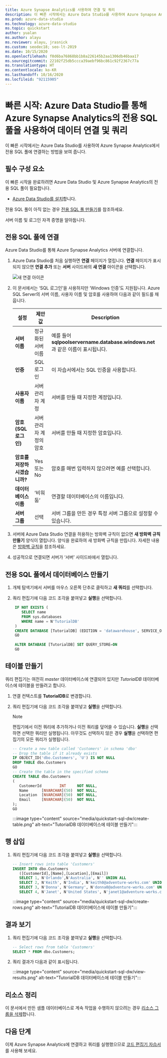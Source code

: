 ```yaml
---
title: Azure Synapse Analytics를 사용하여 연결 및 쿼리
description: 이 빠른 시작에서는 Azure Data Studio를 사용하여 Azure Synapse Analytics에서 전용 SQL 풀에 연결하는 방법을 보여 줍니다.
ms.prod: azure-data-studio
ms.technology: azure-data-studio
ms.topic: quickstart
author: yualan
ms.author: alayu
ms.reviewer: alayu, jrasnick
ms.custom: seodec18; seo-lt-2019
ms.date: 10/15/2020
ms.openlocfilehash: f0d6ba76868bb1b8a226145b2aa1306db46baa17
ms.sourcegitcommit: 22102f25db5ccca39aebf96bc861c92f2367c77a
ms.translationtype: HT
ms.contentlocale: ko-KR
ms.lasthandoff: 10/16/2020
ms.locfileid: "92115905"
---
```

# <a name="quickstart-use-azure-data-studio-to-connect-and-query-data-using-dedicated-sql-pool-in-azure-synapse-analytics"></a>빠른 시작: Azure Data Studio를 통해 Azure Synapse Analytics의 전용 SQL 풀을 사용하여 데이터 연결 및 쿼리

이 빠른 시작에서는 Azure Data Studio를 사용하여 Azure Synapse Analytics에서 전용 SQL 풀에 연결하는 방법을 보여 줍니다.

## <a name="prerequisites"></a>필수 구성 요소
이 빠른 시작을 완료하려면 Azure Data Studio 및 Azure Synapse Analytics의 전용 SQL 풀이 필요합니다.

- [Azure Data Studio를 설치](./download-azure-data-studio.md)합니다.

전용 SQL 풀이 아직 없는 경우 [전용 SQL 풀 만들기](/azure/sql-data-warehouse/sql-data-warehouse-get-started-provision)를 참조하세요.

서버 이름 및 로그인 자격 증명을 알아둡니다.


## <a name="connect-to-your-dedicated-sql-pool"></a>전용 SQL 풀에 연결

Azure Data Studio를 통해 Azure Synapse Analytics 서버에 연결합니다.

1. Azure Data Studio를 처음 실행하면 **연결** 페이지가 열립니다. **연결** 페이지가 표시되지 않으면 **연결 추가** 또는 **서버** 사이드바의 **새 연결** 아이콘을 선택합니다.
   
   ![새 연결 아이콘](media/quickstart-sql-dw/new-connection-icon.png)

2. 이 문서에서는 ‘SQL 로그인’을 사용하지만 ‘Windows 인증’도 지원됩니다.  Azure SQL Server의 서버 이름, 사용자 이름 및 암호를 사용하여 다음과 같이 필드를 채웁니다.

   |   설정    | 제안 값 | Description |
   |--------------|-----------------|-------------| 
   | **서버 이름** | 정규화된 서버 이름 | 예를 들어 **sqlpoolservername.database.windows.net**과 같은 이름이 표시됩니다. |
   | **인증** | SQL 로그인| 이 자습서에서는 SQL 인증을 사용합니다. |
   | **사용자 이름** | 서버 관리자 계정 | 서버를 만들 때 지정한 계정입니다. |
   | **암호(SQL 로그인)** | 서버 관리자 계정의 암호 | 서버를 만들 때 지정한 암호입니다. |
   | **암호를 저장하시겠습니까?** | Yes 또는 No | 암호를 매번 입력하지 않으려면 예를 선택합니다. |
   | **데이터베이스 이름** | ‘비워 둠’ | 연결할 데이터베이스의 이름입니다. |
   | **서버 그룹** | <Default> 선택 | 서버 그룹을 만든 경우 특정 서버 그룹으로 설정할 수 있습니다. | 

3. 서버에 Azure Data Studio 연결을 허용하는 방화벽 규칙이 없으면 **새 방화벽 규칙 만들기** 양식이 열립니다. 양식을 완료하여 새 방화벽 규칙을 만듭니다. 자세한 내용은 [방화벽 규칙](/azure/sql-database/sql-database-firewall-configure)을 참조하세요.

4. 성공적으로 연결되면 서버가 ‘서버’ 사이드바에서 열립니다.

## <a name="create-a-database-in-your-dedicated-sql-pool"></a>전용 SQL 풀에서 데이터베이스 만들기

1. 개체 탐색기에서 서버를 마우스 오른쪽 단추로 클릭하고 **새 쿼리**를 선택합니다.

2. 쿼리 편집기에 다음 코드 조각을 붙여넣고 **실행**을 선택합니다.

   ```sql
    IF NOT EXISTS (
       SELECT name
       FROM sys.databases
       WHERE name = N'TutorialDB'
    )
    CREATE DATABASE [TutorialDB] (EDITION = 'datawarehouse', SERVICE_OBJECTIVE='DW100');
    GO  
    
    ALTER DATABASE [TutorialDB] SET QUERY_STORE=ON
    GO
   ```

## <a name="create-a-table"></a>테이블 만들기

쿼리 편집기는 여전히 *master* 데이터베이스에 연결되어 있지만 *TutorialDB* 데이터베이스에 테이블을 만들려고 합니다. 

1. 연결 컨텍스트를 **TutorialDB**로 변경합니다.

2. 쿼리 편집기에 다음 코드 조각을 붙여넣고 **실행**을 선택합니다.

   > [!NOTE]
   > 편집기에서 이전 쿼리에 추가하거나 이전 쿼리를 덮어쓸 수 있습니다. **실행**을 선택하면 선택한 쿼리만 실행됩니다. 아무것도 선택하지 않은 경우 **실행**을 선택하면 편집기의 모든 쿼리가 실행됩니다.

   ```sql
   -- Create a new table called 'Customers' in schema 'dbo'
   -- Drop the table if it already exists
   IF OBJECT_ID('dbo.Customers', 'U') IS NOT NULL
   DROP TABLE dbo.Customers
   GO
   -- Create the table in the specified schema
   CREATE TABLE dbo.Customers
   (
      CustomerId        INT     NOT NULL,
      Name      [NVARCHAR](50)  NOT NULL,
      Location  [NVARCHAR](50)  NOT NULL,
      Email     [NVARCHAR](50)  NOT NULL
   );
   GO
   ```

    :::image type="content" source="media/quickstart-sql-dw/create-table.png" alt-text="TutorialDB 데이터베이스에 테이블 만들기":::


## <a name="insert-rows"></a>행 삽입

1. 쿼리 편집기에 다음 코드 조각을 붙여넣고 **실행**을 선택합니다.

   ```sql
   -- Insert rows into table 'Customers'
   INSERT INTO dbo.Customers
      ([CustomerId],[Name],[Location],[Email])
      SELECT 1, N'Orlando',N'Australia', N'' UNION ALL
      SELECT 2, N'Keith', N'India', N'keith0@adventure-works.com' UNION ALL
      SELECT 3, N'Donna', N'Germany', N'donna0@adventure-works.com' UNION ALL
      SELECT 4, N'Janet', N'United States', N'janet1@adventure-works.com'
   ```

    :::image type="content" source="media/quickstart-sql-dw/create-rows.png" alt-text="TutorialDB 데이터베이스에 테이블 만들기":::

## <a name="view-the-result"></a>결과 보기

1. 쿼리 편집기에 다음 코드 조각을 붙여넣고 **실행**을 선택합니다.

   ```sql
   -- Select rows from table 'Customers'
   SELECT * FROM dbo.Customers;
   ```

2. 쿼리 결과가 다음과 같이 표시됩니다.

    :::image type="content" source="media/quickstart-sql-dw/view-results.png" alt-text="TutorialDB 데이터베이스에 테이블 만들기":::


## <a name="clean-up-resources"></a>리소스 정리

이 문서에서 만든 샘플 데이터베이스로 계속 작업을 수행하지 않으려는 경우 [리소스 그룹을 삭제](/azure/azure/synapse-analytics/sql-data-warehouse/create-data-warehouse-portal#clean-up-resources)합니다.

## <a name="next-steps"></a>다음 단계

이제 Azure Synapse Analytics에 연결하고 쿼리를 실행했으므로 [코드 편집기 자습서](tutorial-sql-editor.md)를 사용해 보세요.